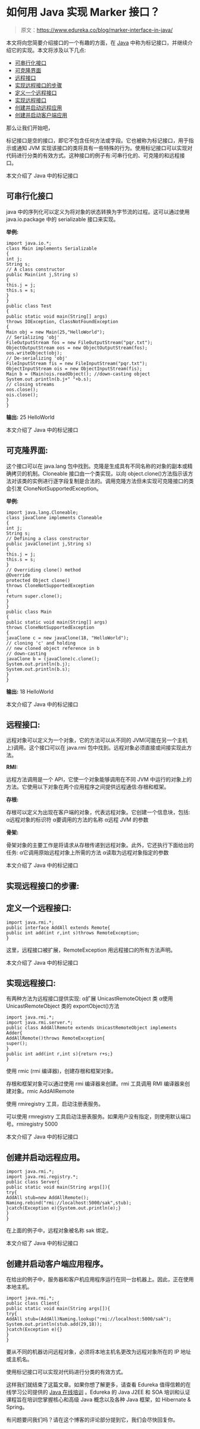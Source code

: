 # 如何用 Java 实现 Marker 接口？

> 原文：<https://www.edureka.co/blog/marker-interface-in-java/>

本文将向您简要介绍接口的一个有趣的方面，在 [Java](https://www.edureka.co/blog/java-tutorial/) 中称为标记接口，并继续介绍它的实现。本文将涉及以下几点:

*   [可串行化接口](#SerializableInterface)
*   [可克隆界面](#CloneableInterface)
*   [远程接口](#RemoteInterface)
*   [实现远程接口的步骤](#StepstoimplementRemoteInterface)
*   [定义一个远程接口](#DefineaRemoteInterface)
*   [实现远程接口](#ImplementtheRemoteInterface)
*   [创建并启动远程应用](#CreateandstarttheRemoteapplication)
*   [创建并启动客户端应用](#Createandstarttheclientapplication)

那么让我们开始吧，

标记接口是空的接口，即它不包含任何方法或字段。它也被称为标记接口，用于指示或通知 JVM 实现该接口的类将具有一些特殊的行为。使用标记接口可以实现对代码进行分类的有效方式。这种接口的例子有:可串行化的、可克隆的和远程接口。

本文介绍了 Java 中的标记接口

## **可串行化接口**

java 中的序列化可以定义为将对象的状态转换为字节流的过程。这可以通过使用 java.io.package 中的 serializable 接口来实现。

**举例:**

```
import java.io.*;
class Main implements Serializable
{
int j;
String s;
// A class constructor
public Main(int j,String s)
{
this.j = j;
this.s = s;
}
}
public class Test
{
public static void main(String[] args)
throws IOException, ClassNotFoundException
{
Main obj = new Main(25,"HelloWorld");
// Serializing 'obj'
FileOutputStream fos = new FileOutputStream("pqr.txt");
ObjectOutputStream oos = new ObjectOutputStream(fos);
oos.writeObject(obj);
// De-serializing 'obj'
FileInputStream fis = new FileInputStream("pqr.txt");
ObjectInputStream ois = new ObjectInputStream(fis);
Main b = (Main)ois.readObject(); //down-casting object
System.out.println(b.j+" "+b.s);
// closing streams
oos.close();
ois.close();
}
}

```

**输出:** 25 HelloWorld

本文介绍了 Java 中的标记接口

## **可克隆界面:**

这个接口可以在 java.lang 包中找到。克隆是生成具有不同名称的对象的副本或精确拷贝的机制。Cloneable 接口由一个类实现，以向 object.clone()方法指示该方法对该类的实例进行逐字段复制是合法的。调用克隆方法但未实现可克隆接口的类会引发 CloneNotSupportedException。

**举例:**

```
import java.lang.Cloneable;
class javaClone implements Cloneable
{
int j;
String s;
// Defining a class constructor
public javaClone(int j,String s)
{
this.j = j;
this.s = s;
}
// Overriding clone() method
@Override
protected Object clone()
throws CloneNotSupportedException
{
return super.clone();
}
}
public class Main
{
public static void main(String[] args)
throws CloneNotSupportedException
{
javaClone c = new javaClone(18, "HelloWorld");
// cloning 'c' and holding
// new cloned object reference in b
// down-casting
javaClone b = (javaClone)c.clone();
System.out.println(b.j);
System.out.println(b.s);
}
}

```

**输出:** 18 HelloWorld

本文介绍了 Java 中的标记接口

## **远程接口:**

远程对象可以定义为一个对象，它的方法可以从不同的 JVM(可能在另一个主机上)调用。这个接口可以在 java.rmi 包中找到。远程对象必须直接或间接实现此方法。

**RMI:**

远程方法调用是一个 API，它使一个对象能够调用在不同 JVM 中运行的对象上的方法。它使用以下对象在两个应用程序之间提供远程通信:存根和框架。

**存根:**

存根可以定义为出现在客户端的对象，代表远程对象。它创建一个信息块，包括: α远程对象的标识符 α要调用的方法的名称 α远程 JVM 的参数

**骨架:**

骨架对象的主要工作是将请求从存根传递到远程对象。此外，它还执行下面给出的任务: α它调用原始远程对象上所需的方法 α读取为远程对象指定的参数

本文介绍了 Java 中的标记接口

## **实现远程接口的步骤:**

## **定义一个远程接口:**

```
import java.rmi.*;
public interface AddAll extends Remote{
public int add(int r,int s)throws RemoteException;
}

```

这里，远程接口被扩展，RemoteException 用远程接口的所有方法声明。

本文介绍了 Java 中的标记接口

## **实现远程接口:**

有两种方法为远程接口提供实现: α扩展 UnicastRemoteObject 类 α使用 UnicastRemoteObject 类的 exportObject()方法

```
import java.rmi.*;
import java.rmi.server.*;
public class AddAllRemote extends UnicastRemoteObject implements Adder{
AddAllRemote()throws RemoteException{
super();
}
public int add(int r,int s){return r+s;}
}

```

使用 rmic (rmi 编译器)，创建存根和框架对象。

存根和框架对象可以通过使用 rmi 编译器来创建。rmi 工具调用 RMI 编译器来创建对象。rmic AddAllRemote

使用 rmiregistry 工具，启动注册表服务。

可以使用 rmregistry 工具启动注册表服务。如果用户没有指定，则使用默认端口号。rmiregistry 5000

本文介绍了 Java 中的标记接口

## **创建并启动远程应用。**

```
import java.rmi.*;
import java.rmi.registry.*;
public class Server{
public static void main(String args[]){
try{
AddAll stub=new AddAllRemote();
Naming.rebind("rmi://localhost:5000/sak",stub);
}catch(Exception e){System.out.println(e);}
}
}

```

在上面的例子中，远程对象被名称 sak 绑定。

本文介绍了 Java 中的标记接口

## **创建并启动客户端应用程序。**

在给出的例子中，服务器和客户机应用程序运行在同一台机器上。因此，正在使用本地主机。

```
import java.rmi.*;
public class Client{
public static void main(String args[]){
try{
AddAll stub=(AddAll)Naming.lookup("rmi://localhost:5000/sak");
System.out.println(stub.add(29,18));
}catch(Exception e){}
}
}

```

要从不同的机器访问远程对象，必须将本地主机名更改为远程对象所在的 IP 地址或主机名。

使用标记接口可以实现对代码进行分类的有效方式。

这样我们就结束了这篇文章。如果你想了解更多，请查看 Edureka 值得信赖的在线学习公司提供的  [Java 在线培训](https://www.edureka.co/java-j2ee-training-course) 。Edureka 的 Java J2EE 和 SOA 培训和认证课程旨在培训您掌握核心和高级 Java 概念以及各种 Java 框架，如 Hibernate & Spring。

有问题要问我们吗？请在这个博客的评论部分提到它，我们会尽快回复你。